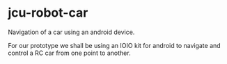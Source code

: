 jcu-robot-car
=============
Navigation of a car using an android device.

For our prototype we shall be using an IOIO kit for android to navigate and control a RC car from one point to another.
